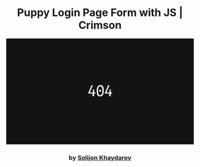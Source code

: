 <div align="center">

# Puppy Login Page Form with JS | Crimson

<img src="admin/base.png">

### by <a href="https://github.com/solijon-haydarov">Solijon Khaydarov</a>

</div>
